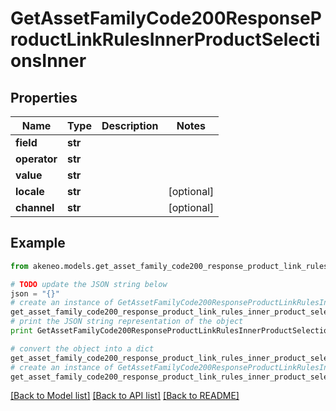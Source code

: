 # GetAssetFamilyCode200ResponseProductLinkRulesInnerProductSelectionsInner


## Properties
Name | Type | Description | Notes
------------ | ------------- | ------------- | -------------
**field** | **str** |  | 
**operator** | **str** |  | 
**value** | **str** |  | 
**locale** | **str** |  | [optional] 
**channel** | **str** |  | [optional] 

## Example

```python
from akeneo.models.get_asset_family_code200_response_product_link_rules_inner_product_selections_inner import GetAssetFamilyCode200ResponseProductLinkRulesInnerProductSelectionsInner

# TODO update the JSON string below
json = "{}"
# create an instance of GetAssetFamilyCode200ResponseProductLinkRulesInnerProductSelectionsInner from a JSON string
get_asset_family_code200_response_product_link_rules_inner_product_selections_inner_instance = GetAssetFamilyCode200ResponseProductLinkRulesInnerProductSelectionsInner.from_json(json)
# print the JSON string representation of the object
print GetAssetFamilyCode200ResponseProductLinkRulesInnerProductSelectionsInner.to_json()

# convert the object into a dict
get_asset_family_code200_response_product_link_rules_inner_product_selections_inner_dict = get_asset_family_code200_response_product_link_rules_inner_product_selections_inner_instance.to_dict()
# create an instance of GetAssetFamilyCode200ResponseProductLinkRulesInnerProductSelectionsInner from a dict
get_asset_family_code200_response_product_link_rules_inner_product_selections_inner_form_dict = get_asset_family_code200_response_product_link_rules_inner_product_selections_inner.from_dict(get_asset_family_code200_response_product_link_rules_inner_product_selections_inner_dict)
```
[[Back to Model list]](../README.md#documentation-for-models) [[Back to API list]](../README.md#documentation-for-api-endpoints) [[Back to README]](../README.md)


